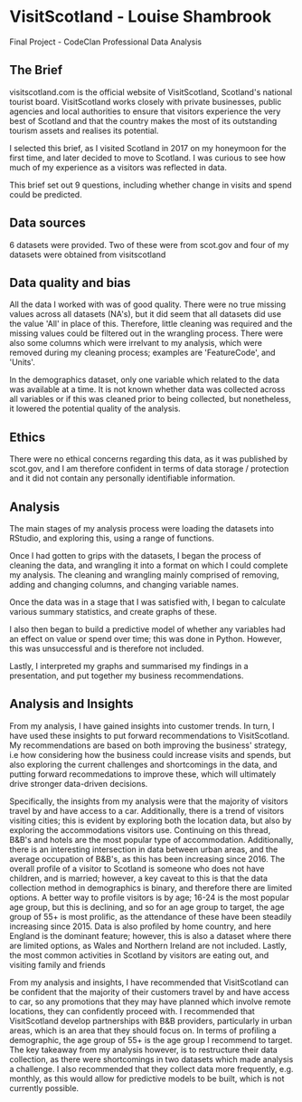 # VisitScotland - Louise Shambrook
Final Project - CodeClan
Professional Data Analysis

## The Brief
visitscotland.com is the official website of VisitScotland, Scotland's national tourist board. VisitScotland works closely with private businesses, public agencies and local authorities to ensure that visitors experience the very best of Scotland and that the country makes the most of its outstanding tourism assets and realises its potential.

I selected this brief, as I visited Scotland in 2017 on my honeymoon for the first time, and later decided to move to Scotland. I was curious to see how much of my experience as a visitors was reflected in data.

This brief set out 9 questions, including whether change in visits and spend could be predicted.

## Data sources
6 datasets were provided. Two of these were from scot.gov and four of my datasets were obtained from visitscotland

## Data quality and bias
All the data I worked with was of good quality. There were no true missing values across all datasets (NA's), but it did seem that all datasets did use the value 'All' in place of this. Therefore, little cleaning was required and the missing values could be filtered out in the wrangling process.
There were also some columns which were irrelvant to my analysis, which were removed during my cleaning process; examples are 'FeatureCode', and 'Units'.

In the demographics dataset, only one variable which related to the data was available at a time. It is not known whether data was collected across all variables or if this was cleaned prior to being collected, but nonetheless, it lowered the potential quality of the analysis.

## Ethics
There were no ethical concerns regarding this data, as it was published by scot.gov, and I am therefore confident in terms of data storage / protection and it did not contain any personally identifiable information. 

## Analysis
The main stages of my analysis process were loading the datasets into RStudio, and exploring this, using a range of functions.

Once I had gotten to grips with the datasets, I began the process of cleaning the data, and wrangling it into a format on which I could complete my analysis. The cleaning and wrangling mainly comprised of removing, adding and changing columns, and changing variable names.

Once the data was in a stage that I was satisfied with, I began to calculate various summary statistics, and create graphs of these.

I also then began to build a predictive model of whether any variables had an effect on value or spend over time; this was done in Python. However, this was unsuccessful and is therefore not included.

Lastly, I interpreted my graphs and summarised my findings in a presentation, and put together my business recommendations. 

## Analysis and Insights
From my analysis, I have gained insights into customer trends. In turn, I have used these insights to put forward recommendations to VisitScotland. My recommendations are based on both improving the business' strategy, i.e how considering how the business could increase visits and spends, but also exploring the current challenges and shortcomings in the data, and putting forward recommedations to improve these, which will ultimately drive stronger data-driven decisions.

Specifically, the insights from my analysis were that the majority of visitors travel by and have access to a car. Additionally, there is a trend of visitors visiting cities; this is evident by exploring both the location data, but also by exploring the accommodations visitors use. Continuing on this thread, B&B's and hotels are the most popular type of accommodation. Additionally, there is an interesting intersection in data between urban areas, and the average occupation of B&B's, as this has been increasing since 2016. The overall profile of a visitor to Scotland is someone who does not have children, and is married; however, a key caveat to this is that the data collection method in demographics is binary, and therefore there are limited options. A better way to profile visitors is by age; 16-24 is the most popular age group, but this is declining, and so for an age group to target, the age group of 55+ is most prolific, as the attendance of these have been steadily increasing since 2015. Data is also profiled by home country, and here England is the dominant feature; however, this is also a dataset where there are limited options, as Wales and Northern Ireland are not included. Lastly, the most common activities in Scotland by visitors are eating out, and visiting family and friends

From my analysis and insights, I have recommended that VisitScotland can be confident that the majority of their customers travel by and have access to car, so any promotions that they may have planned which involve remote locations, they can confidently proceed with.
I recommended that VisitScotland develop partnerships with B&B providers, particularly in urban areas, which is an area that they should focus on. In terms of profiling a demographic, the age group of 55+ is the age group I recommend to target.
The key takeaway from my analysis however, is to restructure their data collection, as there were shortcomings in two datasets which made analysis a challenge. I also recommended that they collect data more frequently, e.g. monthly, as this would allow for predictive models to be built, which is not currently possible. 

